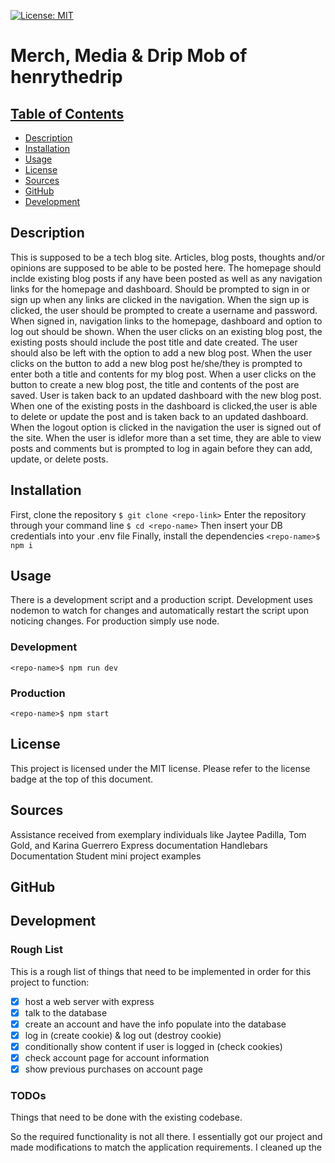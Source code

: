 [![License: MIT](https://img.shields.io/badge/License-MIT-yellow.svg)](https://opensource.org/licenses/MIT)

# Merch, Media & Drip Mob of henrythedrip

## [Table of Contents](#table-of-contents)
  - [Description](#description)
  - [Installation](#installation)
  - [Usage](#usage)
  - [License](#license)
  - [Sources](#sources)
  - [GitHub](#github)
  - [Development](#development)

## Description
This is supposed to be a tech blog site. Articles, blog posts, thoughts and/or opinions are supposed to be able to be posted here. The homepage should inclde existing blog posts if any have been posted as well as any navigation links for the homepage and dashboard. Should be prompted to sign in or sign up when any links are clicked in the navigation. When the sign up is clicked, the user should be prompted to create a username and password. When signed in, navigation links to the homepage, dashboard and option to log out should be shown. When the user clicks on an existing blog post, the existing posts should include the post title and date created. The user should also be left with the option to add a new blog post. When the user clicks on the button to add a new blog post he/she/they is prompted to enter both a title and contents for my blog post. When a user clicks on the button to create a new blog post, the title and contents of the post are saved. User is taken back to an updated dashboard with the new blog post. When one of the existing posts in the dashboard is clicked,the user is able to delete or update the post and is taken back to an updated dashboard. When the logout option is clicked in the navigation the user is signed out of the site. When the user is idlefor more than a set time, they are able to view posts and comments but is prompted to log in again before they can add, update, or delete posts. 

## Installation
<!-- Thanks to NPM, installation is pretty simple. Simply clone the repository and then run `npm i` without any arguments, and that will install everything in the dependencies. This will automatically create the node modules. This will use version pinning to make sure whoever uses the code gets the same versions of our libraries that we are using. Don't forget to access mysql to get the correct authorization to access the functionality of this application. 
Please change the .env file to contain your credentials for the database, and rename the file to `.env` -->

First, clone the repository
`$ git clone <repo-link>`
Enter the repository through your command line
`$ cd <repo-name>`
Then insert your DB credentials into your .env file
Finally, install the dependencies
`<repo-name>$ npm i`

## Usage
There is a development script and a production script. Development uses nodemon to watch for changes and automatically restart the script upon noticing changes. For production simply use node.

### Development
`<repo-name>$ npm run dev`

### Production
`<repo-name>$ npm start`

## License
This project is licensed under the MIT license.
Please refer to the license badge at the top of this document.

## Sources
Assistance received from exemplary individuals like Jaytee Padilla, Tom Gold, and Karina Guerrero
Express documentation
Handlebars Documentation
Student mini project examples

## GitHub

## Development

### Rough List
This is a rough list of things that need to be implemented in order for this project to function:
- [x] host a web server with express
- [x] talk to the database
- [x] create an account and have the info populate into the database
- [x] log in (create cookie) & log out (destroy cookie)
- [x] conditionally show content if user is logged in (check cookies)
- [x] check account page for account information
- [x] show previous purchases on account page

### TODOs
Things that need to be done with the existing codebase.

So the required functionality is not all there. I essentially got our project and made modifications to match the application requirements. I cleaned up the 
